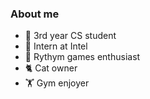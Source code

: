 ### About me

- 🏫 3rd year CS student
- 🔵 Intern at Intel
- 🎵 Rythym games enthusiast
- 🐈 Cat owner
- 🏋️ Gym enjoyer
